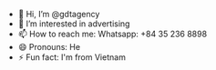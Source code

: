 - 👋 Hi, I’m @gdtagency
- 👀 I’m interested in advertising
- 📫 How to reach me: Whatsapp: +84 35 236 8898
- 😄 Pronouns: He  
- ⚡ Fun fact: I'm from Vietnam

<!---
gdtagency/gdtagency is a ✨ special ✨ repository because its `README.md` (this file) appears on your GitHub profile.
You can click the Preview link to take a look at your changes.
--->
